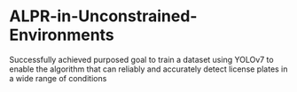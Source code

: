 # ALPR-in-Unconstrained-Environments
Successfully achieved purposed goal to train a dataset using YOLOv7 to enable the algorithm that can reliably and accurately detect license plates in a wide range of conditions
